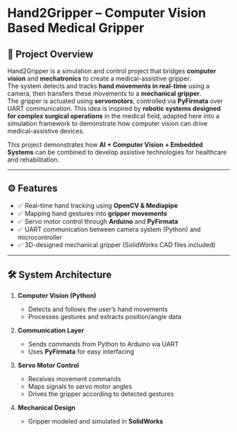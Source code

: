 # Hand2Gripper – Computer Vision Based Medical Gripper

## 📌 Project Overview
Hand2Gripper is a simulation and control project that bridges **computer vision** and **mechatronics** to create a medical-assistive gripper.  
The system detects and tracks **hand movements in real-time** using a camera, then transfers these movements to a **mechanical gripper**.  
The gripper is actuated using **servomotors**, controlled via **PyFirmata** over UART communication.
This idea is inspired by **robotic systems designed for complex surgical operations** in the medical field, adapted here into a simulation framework to demonstrate how computer vision can drive medical-assistive devices.


This project demonstrates how **AI + Computer Vision + Embedded Systems** can be combined to develop assistive technologies for healthcare and rehabilitation.

---

## ⚙️ Features
- ✅ Real-time hand tracking using **OpenCV & Mediapipe**  
- ✅ Mapping hand gestures into **gripper movements**   
- ✅ Servo motor control through **Arduino** and **PyFirmata**  
- ✅ UART communication between camera system (Python) and microcontroller 
- ✅ 3D-designed mechanical gripper (SolidWorks CAD files included)  

---

## 🛠️ System Architecture
1. **Computer Vision (Python)**  
   - Detects and follows the user’s hand movements  
   - Processes gestures and extracts position/angle data  

2. **Communication Layer**  
   - Sends commands from Python to Arduino via UART  
   - Uses **PyFirmata** for easy interfacing  

3. **Servo Motor Control**  
   - Receives movement commands  
   - Maps signals to servo motor angles  
   - Drives the gripper according to detected gestures  

4. **Mechanical Design**  
   - Gripper modeled and simulated in **SolidWorks**  
   

